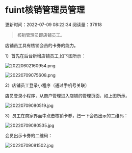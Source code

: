 # fuint核销管理员管理

更新时间：2022-07-09 08:22:34 阅读量：37918

> 核销管理员即店铺员工。

店铺员工具有核销会员的卡券的能力。

1）首先在后台新增店铺员工,如下图所示：

![20220602160954.png](https://fuint-cn.oss-cn-shenzhen.aliyuncs.com/uploads/015b33c9d6b14edeaaef4b990d5bf8e7.png)

![20220709075608.png](https://fuint-cn.oss-cn-shenzhen.aliyuncs.com/uploads/4cac9f652cf54d60b9d70760a663835a.png)



2）店铺员工登录小程序（通过手机号关联）

店员登录小程序，从商户管理进入店铺的管理页面，如上图所示。

![20220709080519.jpg](https://fuint-cn.oss-cn-shenzhen.aliyuncs.com/uploads/a5630a3c3fe24269a23b9d5021887c1b.jpg)



3）员工在商家界面中点击核销卡券，扫一下会员出示的二维码：

![20220709080535.jpg](https://fuint-cn.oss-cn-shenzhen.aliyuncs.com/uploads/3c335e142ff94accbd23a6dcc52fbeb3.jpg)



会员出示卡券的二维码：

![20220709081502.jpg](https://fuint-cn.oss-cn-shenzhen.aliyuncs.com/uploads/4d471aa33b2d4a428aa0d8f35dc7b201.jpg)